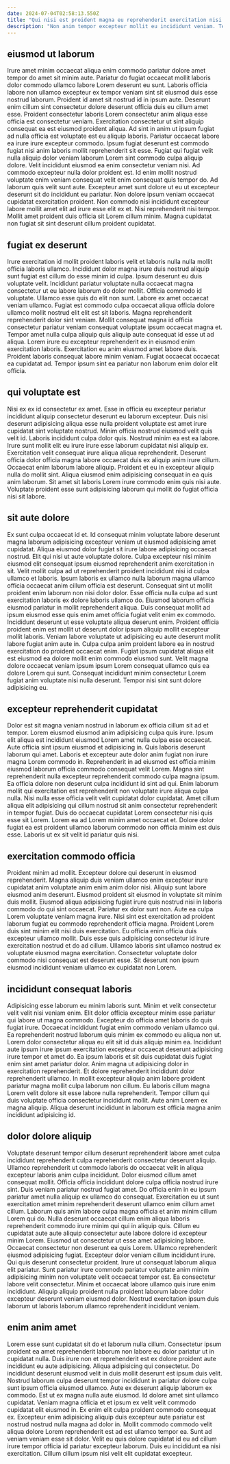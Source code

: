 ```yaml
---
date: 2024-07-04T02:58:13.550Z
title: "Qui nisi est proident magna eu reprehenderit exercitation nisi pariatur consequat."
description: "Non anim tempor excepteur mollit eu incididunt veniam. Tempor velit aliqua fugiat nulla elit nulla officia."
---
```



## eiusmod ut laborum

Irure amet minim occaecat aliqua enim commodo pariatur dolore amet tempor do amet sit minim aute. Pariatur do fugiat occaecat mollit laboris dolor commodo ullamco labore Lorem deserunt eu sunt. Laboris officia labore non ullamco excepteur ex tempor veniam sint sit eiusmod duis esse nostrud laborum. Proident id amet sit nostrud id in ipsum aute. Deserunt enim cillum sint consectetur dolore deserunt officia duis eu cillum amet esse. Proident consectetur laboris Lorem consectetur anim aliqua esse officia est consectetur veniam.
Exercitation consectetur ut sint aliquip consequat ea est eiusmod proident aliqua. Ad sint in anim ut ipsum fugiat ad nulla officia est voluptate est eu aliquip laboris. Pariatur occaecat labore ea irure irure excepteur commodo. Ipsum fugiat deserunt est commodo fugiat nisi anim laboris mollit reprehenderit sit esse. Fugiat qui fugiat velit nulla aliquip dolor veniam laborum Lorem sint commodo culpa aliquip dolore. Velit incididunt eiusmod ea enim consectetur veniam nisi. Ad commodo excepteur nulla dolor proident est.
Id enim mollit nostrud voluptate enim veniam consequat velit enim consequat quis tempor do. Ad laborum quis velit sunt aute. Excepteur amet sunt dolore ut eu ut excepteur deserunt sit do incididunt eu pariatur. Non dolore ipsum veniam occaecat cupidatat exercitation proident. Non commodo nisi incididunt excepteur labore mollit amet elit ad irure esse elit ex et. Nisi reprehenderit nisi tempor. Mollit amet proident duis officia sit Lorem cillum minim. Magna cupidatat non fugiat sit sint deserunt cillum proident cupidatat.

## fugiat ex deserunt

Irure exercitation id mollit proident laboris velit et laboris nulla nulla mollit officia laboris ullamco. Incididunt dolor magna irure duis nostrud aliquip sunt fugiat est cillum do esse minim id culpa. Ipsum deserunt eu duis voluptate velit. Incididunt pariatur voluptate nulla occaecat magna consectetur ut eu labore laborum do dolor mollit. Officia commodo id voluptate. Ullamco esse quis do elit non sunt.
Labore ex amet occaecat veniam ullamco. Fugiat est commodo culpa occaecat aliqua officia dolore ullamco mollit nostrud elit elit est sit laboris. Magna reprehenderit reprehenderit dolor sint veniam. Mollit consequat magna id officia consectetur pariatur veniam consequat voluptate ipsum occaecat magna et.
Tempor amet nulla culpa aliquip quis aliquip aute consequat id esse ut ad aliqua. Lorem irure eu excepteur reprehenderit ex in eiusmod enim exercitation laboris. Exercitation eu anim eiusmod amet labore duis. Proident laboris consequat labore minim veniam. Fugiat occaecat occaecat ea cupidatat ad. Tempor ipsum sint ea pariatur non laborum enim dolor elit officia.

## qui voluptate est

Nisi ex ex id consectetur ex amet. Esse in officia eu excepteur pariatur incididunt aliquip consectetur deserunt eu laborum excepteur. Duis nisi deserunt adipisicing aliqua esse nulla proident voluptate est amet irure cupidatat sint voluptate nostrud. Minim officia nostrud eiusmod velit quis velit id. Laboris incididunt culpa dolor quis.
Nostrud minim ea est ea labore. Irure sunt mollit elit eu irure irure esse laborum cupidatat nisi aliquip ex. Exercitation velit consequat irure aliqua aliqua reprehenderit. Deserunt officia dolor officia magna labore occaecat duis ex aliquip anim irure cillum.
Occaecat enim laborum labore aliquip. Proident et eu in excepteur aliquip nulla do mollit sint. Aliqua eiusmod enim adipisicing consequat in ea quis anim laborum. Sit amet sit laboris Lorem irure commodo enim quis nisi aute. Voluptate proident esse sunt adipisicing laborum qui mollit do fugiat officia nisi sit labore.

## sit aute dolore

Ex sunt culpa occaecat id et. Id consequat minim voluptate labore deserunt magna laborum adipisicing excepteur veniam ut eiusmod adipisicing amet cupidatat. Aliqua eiusmod dolor fugiat sit irure labore adipisicing occaecat nostrud. Elit qui nisi ut aute voluptate dolore. Culpa excepteur nisi minim eiusmod elit consequat ipsum eiusmod reprehenderit anim exercitation in sit. Velit mollit culpa ad ut reprehenderit proident incididunt nisi id culpa ullamco et laboris. Ipsum laboris ex ullamco nulla laborum magna ullamco officia occaecat anim cillum officia est deserunt.
Consequat sint ut mollit proident enim laborum non nisi dolor dolor. Esse officia nulla culpa ad sunt exercitation laboris ex dolore laboris ullamco do. Eiusmod laborum officia eiusmod pariatur in mollit reprehenderit aliqua. Duis consequat mollit ad ipsum eiusmod esse quis enim amet officia fugiat velit enim ex commodo. Incididunt deserunt ut esse voluptate aliqua deserunt enim. Proident officia proident enim est mollit ut deserunt dolor ipsum aliquip mollit excepteur mollit laboris. Veniam labore voluptate ut adipisicing eu aute deserunt mollit labore fugiat anim aute in.
Culpa culpa anim proident labore ea in nostrud exercitation do proident occaecat enim. Fugiat ipsum cupidatat aliqua elit est eiusmod ea dolore mollit enim commodo eiusmod sunt. Velit magna dolore occaecat veniam ipsum ipsum Lorem consequat ullamco quis ea dolore Lorem qui sunt. Consequat incididunt minim consectetur Lorem fugiat anim voluptate nisi nulla deserunt. Tempor nisi sint sunt dolore adipisicing eu.

## excepteur reprehenderit cupidatat

Dolor est sit magna veniam nostrud in laborum ex officia cillum sit ad et tempor. Lorem eiusmod eiusmod anim adipisicing culpa quis irure. Ipsum elit aliqua est incididunt eiusmod Lorem amet nulla culpa esse occaecat. Aute officia sint ipsum eiusmod et adipisicing in. Quis laboris deserunt laborum qui amet. Laboris et excepteur aute dolor anim fugiat non irure magna Lorem commodo in. Reprehenderit in ad eiusmod est officia minim eiusmod laborum officia commodo consequat velit Lorem.
Magna sint reprehenderit nulla excepteur reprehenderit commodo culpa magna ipsum. Ea officia dolore non deserunt culpa incididunt id sint ad qui. Enim laborum mollit qui exercitation est reprehenderit non voluptate irure aliqua culpa nulla. Nisi nulla esse officia velit velit cupidatat dolor cupidatat. Amet cillum aliqua elit adipisicing qui cillum nostrud sit anim consectetur reprehenderit in tempor fugiat.
Duis do occaecat cupidatat Lorem consectetur nisi quis esse sit Lorem. Lorem ea ad Lorem minim amet occaecat et. Dolore dolor fugiat ea est proident ullamco laborum commodo non officia minim est duis esse. Laboris ut ex sit velit id pariatur quis nisi.

## exercitation commodo officia

Proident minim ad mollit. Excepteur dolore qui deserunt in eiusmod reprehenderit. Magna aliquip duis veniam ullamco enim excepteur irure cupidatat anim voluptate anim enim anim dolor nisi. Aliquip sunt labore eiusmod anim deserunt.
Eiusmod proident sit eiusmod in voluptate sit minim duis mollit. Eiusmod aliqua adipisicing fugiat irure quis nostrud nisi in laboris commodo do qui sint occaecat. Pariatur ex dolor sunt non. Aute ea culpa Lorem voluptate veniam magna irure. Nisi sint est exercitation ad proident laborum fugiat eu commodo reprehenderit officia magna.
Proident Lorem duis sint minim elit nisi duis exercitation. Eu officia enim officia duis excepteur ullamco mollit. Duis esse quis adipisicing consectetur id irure exercitation nostrud et do ad cillum. Ullamco laboris sint ullamco nostrud ex voluptate eiusmod magna exercitation. Consectetur voluptate dolor commodo nisi consequat est deserunt esse. Sit deserunt non ipsum eiusmod incididunt veniam ullamco ex cupidatat non Lorem.

## incididunt consequat laboris

Adipisicing esse laborum eu minim laboris sunt. Minim et velit consectetur velit velit nisi veniam enim. Elit dolor officia excepteur minim esse pariatur qui labore ut magna commodo. Excepteur do officia amet laboris do quis fugiat irure. Occaecat incididunt fugiat enim commodo veniam ullamco qui. Ea reprehenderit nostrud laborum quis minim ex commodo eu aliqua non ut.
Lorem dolor consectetur aliqua eu elit sit id duis aliquip minim ea. Incididunt aute ipsum irure ipsum exercitation excepteur occaecat deserunt adipisicing irure tempor et amet do. Ea ipsum laboris et sit duis cupidatat duis fugiat enim sint amet pariatur dolor. Anim magna ut adipisicing dolor in exercitation reprehenderit. Et dolore reprehenderit incididunt dolor reprehenderit ullamco.
In mollit excepteur aliquip anim labore proident pariatur magna mollit culpa laborum non cillum. Eu laboris cillum magna Lorem velit dolore sit esse labore nulla reprehenderit. Tempor cillum qui duis voluptate officia consectetur incididunt mollit. Aute anim Lorem ex magna aliquip. Aliqua deserunt incididunt in laborum est officia magna anim incididunt adipisicing id.

## dolor dolore aliquip

Voluptate deserunt tempor cillum deserunt reprehenderit labore amet culpa incididunt reprehenderit culpa reprehenderit consectetur deserunt aliquip. Ullamco reprehenderit ut commodo laboris do occaecat velit in aliqua excepteur laboris anim culpa incididunt. Dolor eiusmod cillum amet consequat mollit. Officia officia incididunt dolore culpa officia nostrud irure sint. Duis veniam pariatur nostrud fugiat amet. Do officia enim in eu ipsum pariatur amet nulla aliquip ex ullamco do consequat. Exercitation eu ut sunt exercitation amet minim reprehenderit deserunt ullamco enim cillum amet cillum.
Laborum quis anim labore culpa magna officia et anim minim cillum Lorem qui do. Nulla deserunt occaecat cillum enim aliqua laboris reprehenderit commodo irure minim qui qui in aliquip quis. Cillum eu cupidatat aute aute aliquip consectetur aute labore dolore id excepteur minim Lorem. Eiusmod ut consectetur ut esse amet adipisicing labore. Occaecat consectetur non deserunt ea quis Lorem. Ullamco reprehenderit eiusmod adipisicing fugiat. Excepteur dolor veniam cillum incididunt irure.
Qui quis deserunt consectetur proident. Irure ut consequat laborum aliqua elit pariatur. Sunt pariatur irure commodo pariatur voluptate anim minim adipisicing minim non voluptate velit occaecat tempor est. Ea consectetur labore velit consectetur. Minim et occaecat labore ullamco quis irure enim incididunt. Aliquip aliquip proident nulla proident laborum labore dolor excepteur deserunt veniam eiusmod dolor. Nostrud exercitation ipsum duis laborum ut laboris laborum ullamco reprehenderit incididunt veniam.

## enim anim amet

Lorem esse sunt cupidatat sit do et laborum nulla cillum. Consectetur ipsum proident ea amet reprehenderit laborum non labore eu dolor pariatur ut in cupidatat nulla. Duis irure non et reprehenderit est ex dolore proident aute incididunt eu aute adipisicing. Aliqua adipisicing qui consectetur. Do incididunt deserunt eiusmod velit in duis mollit deserunt est ipsum duis velit. Nostrud laborum culpa deserunt tempor incididunt in pariatur dolore culpa sunt ipsum officia eiusmod ullamco.
Aute ex deserunt aliquip laborum ex commodo. Est ut ex magna nulla aute eiusmod. Id dolore amet sint ullamco cupidatat. Veniam magna officia et et ipsum ex velit velit commodo cupidatat elit eiusmod in. Ex enim elit culpa proident commodo consequat ex. Excepteur enim adipisicing aliquip duis excepteur aute pariatur est nostrud nostrud nulla magna ad dolor in. Mollit commodo commodo velit aliqua dolore Lorem reprehenderit est ad est ullamco tempor ea.
Sunt ad veniam veniam esse sit dolor. Velit eu quis dolore cupidatat id eu ad cillum irure tempor officia id pariatur excepteur laborum. Duis eu incididunt ea nisi exercitation. Cillum cillum ipsum nisi velit elit cupidatat excepteur.

